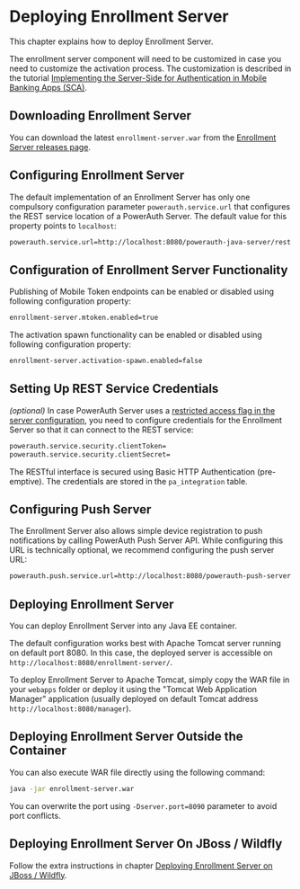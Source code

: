# Deploying Enrollment Server

This chapter explains how to deploy Enrollment Server.

<!-- begin box warning -->
The enrollment server component will need to be customized in case you need to customize the activation process. The customization is described in the tutorial [Implementing the Server-Side for Authentication in Mobile Banking Apps (SCA)](https://developers.wultra.com/products/mobile-token/2021-05/tutorials/Authentication-in-Mobile-Apps/Server-Side-Tutorial#deploying-the-enrollment-server).
<!-- end -->

## Downloading Enrollment Server

You can download the latest `enrollment-server.war` from the [Enrollment Server releases page](https://github.com/wultra/enrollment-server/releases).

## Configuring Enrollment Server

The default implementation of an Enrollment Server has only one compulsory configuration parameter `powerauth.service.url` that configures the REST service location of a PowerAuth Server. The default value for this property points to `localhost`:

```bash
powerauth.service.url=http://localhost:8080/powerauth-java-server/rest
```

## Configuration of Enrollment Server Functionality

Publishing of Mobile Token endpoints can be enabled or disabled using following configuration property:
```bash
enrollment-server.mtoken.enabled=true
```
The activation spawn functionality can be enabled or disabled using following configuration property:
```bash
enrollment-server.activation-spawn.enabled=false
```

## Setting Up REST Service Credentials

_(optional)_ In case PowerAuth Server uses a [restricted access flag in the server configuration](https://github.com/wultra/powerauth-server/blob/develop/docs/Deploying-PowerAuth-Server.md#enabling-powerauth-server-security), you need to configure credentials for the Enrollment Server so that it can connect to the REST service:

```sh
powerauth.service.security.clientToken=
powerauth.service.security.clientSecret=
```

<!-- begin box info -->
The RESTful interface is secured using Basic HTTP Authentication (pre-emptive). The credentials are stored in the `pa_integration` table.
<!-- end -->

## Configuring Push Server

The Enrollment Server also allows simple device registration to push notifications by calling PowerAuth Push Server API. While configuring this URL is technically optional, we recommend configuring the push server URL:

```bash
powerauth.push.service.url=http://localhost:8080/powerauth-push-server
```

## Deploying Enrollment Server

You can deploy Enrollment Server into any Java EE container.

The default configuration works best with Apache Tomcat server running on default port 8080. In this case, the deployed server is accessible on `http://localhost:8080/enrollment-server/`.

To deploy Enrollment Server to Apache Tomcat, simply copy the WAR file in your `webapps` folder or deploy it using the "Tomcat Web Application Manager" application (usually deployed on default Tomcat address `http://localhost:8080/manager`).

## Deploying Enrollment Server Outside the Container

You can also execute WAR file directly using the following command:

```bash
java -jar enrollment-server.war
```

<!-- begin box warning -->
You can overwrite the port using `-Dserver.port=8090` parameter to avoid port conflicts.
<!-- end -->

## Deploying Enrollment Server On JBoss / Wildfly

Follow the extra instructions in chapter [Deploying Enrollment Server on JBoss / Wildfly](./Deploying-Wildfly.md).

